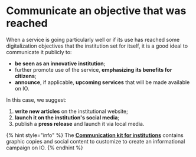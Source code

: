 # Communicate an objective that was reached

When a service is going particularly well or if its use has reached some digitalization objectives that the institution set for itself, it is a good ideal to communicate it publicly to:

* **be seen as an innovative institution**;
* further promote use of the service, **emphasizing its benefits for citizens**;
* **announce**, if applicable, **upcoming services** that will be made available on IO.

In this case, we suggest:

1. **write new articles** on the institutional website;
2. **launch it on the institution's social media**;
3. publish a **press release** and launch it via local media.

{% hint style="info" %} The [**Communication kit for institutions**](https://docs.pagopa.it/kit-di-comunicazione-per-gli-enti/) contains graphic copies and social content to customize to create an informational campaign on IO. {% endhint %}